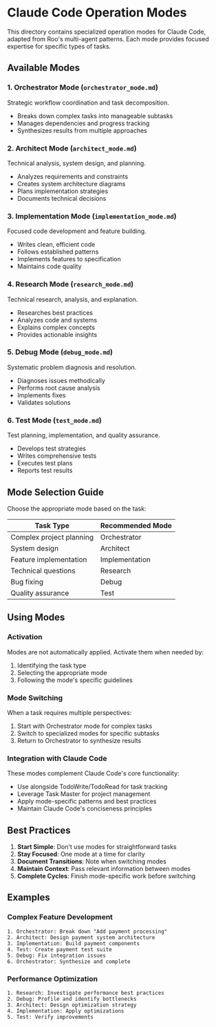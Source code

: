 # Claude Code Operation Modes

This directory contains specialized operation modes for Claude Code, adapted from Roo's multi-agent patterns. Each mode provides focused expertise for specific types of tasks.

## Available Modes

### 1. **Orchestrator Mode** (`orchestrator_mode.md`)
Strategic workflow coordination and task decomposition.
- Breaks down complex tasks into manageable subtasks
- Manages dependencies and progress tracking
- Synthesizes results from multiple approaches

### 2. **Architect Mode** (`architect_mode.md`)
Technical analysis, system design, and planning.
- Analyzes requirements and constraints
- Creates system architecture diagrams
- Plans implementation strategies
- Documents technical decisions

### 3. **Implementation Mode** (`implementation_mode.md`)
Focused code development and feature building.
- Writes clean, efficient code
- Follows established patterns
- Implements features to specification
- Maintains code quality

### 4. **Research Mode** (`research_mode.md`)
Technical research, analysis, and explanation.
- Researches best practices
- Analyzes code and systems
- Explains complex concepts
- Provides actionable insights

### 5. **Debug Mode** (`debug_mode.md`)
Systematic problem diagnosis and resolution.
- Diagnoses issues methodically
- Performs root cause analysis
- Implements fixes
- Validates solutions

### 6. **Test Mode** (`test_mode.md`)
Test planning, implementation, and quality assurance.
- Develops test strategies
- Writes comprehensive tests
- Executes test plans
- Reports test results

## Mode Selection Guide

Choose the appropriate mode based on the task:

| Task Type | Recommended Mode |
|-----------|-----------------|
| Complex project planning | Orchestrator |
| System design | Architect |
| Feature implementation | Implementation |
| Technical questions | Research |
| Bug fixing | Debug |
| Quality assurance | Test |

## Using Modes

### Activation
Modes are not automatically applied. Activate them when needed by:
1. Identifying the task type
2. Selecting the appropriate mode
3. Following the mode's specific guidelines

### Mode Switching
When a task requires multiple perspectives:
1. Start with Orchestrator mode for complex tasks
2. Switch to specialized modes for specific subtasks
3. Return to Orchestrator to synthesize results

### Integration with Claude Code

These modes complement Claude Code's core functionality:
- Use alongside TodoWrite/TodoRead for task tracking
- Leverage Task Master for project management
- Apply mode-specific patterns and best practices
- Maintain Claude Code's conciseness principles

## Best Practices

1. **Start Simple**: Don't use modes for straightforward tasks
2. **Stay Focused**: One mode at a time for clarity
3. **Document Transitions**: Note when switching modes
4. **Maintain Context**: Pass relevant information between modes
5. **Complete Cycles**: Finish mode-specific work before switching

## Examples

### Complex Feature Development
```
1. Orchestrator: Break down "Add payment processing"
2. Architect: Design payment system architecture
3. Implementation: Build payment components
4. Test: Create payment test suite
5. Debug: Fix integration issues
6. Orchestrator: Synthesize and complete
```

### Performance Optimization
```
1. Research: Investigate performance best practices
2. Debug: Profile and identify bottlenecks
3. Architect: Design optimization strategy
4. Implementation: Apply optimizations
5. Test: Verify improvements
```